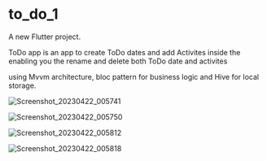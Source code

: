 # to_do_1

A new Flutter project.

ToDo app is an app to create ToDo dates and add Activites inside the enabling you the rename and delete both ToDo date and activites

using Mvvm architecture, bloc pattern for business logic and Hive for local storage.

![Screenshot_20230422_005741](https://user-images.githubusercontent.com/87152219/233746878-ca368f3c-0627-427b-920e-e329b7c61354.jpg)

![Screenshot_20230422_005750](https://user-images.githubusercontent.com/87152219/233746888-a04e06da-3d4e-483b-86a8-0c5a67a6ddb5.jpg)

![Screenshot_20230422_005812](https://user-images.githubusercontent.com/87152219/233746893-54775ea7-fbfc-4083-b6cd-738a96851e6d.jpg)

![Screenshot_20230422_005818](https://user-images.githubusercontent.com/87152219/233746896-4541e374-64ef-48c8-b8aa-70b0ee31ff31.jpg)

